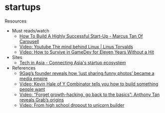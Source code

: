 # startups
Resources

- Must reads/watch
  - [How To Build A Highly Successful Start-Up - Marcus Tan Of Carousell](http://www.bllnr.sg/leadership/how-to-build-a-highly-successful-start-up-marcus-tan-of-carousell)
  - [Video: Youtube The mind behind Linux | Linus Torvalds](https://youtu.be/o8NPllzkFhE)  
  - [Video: How to Survive in GameDev for Eleven Years Without a Hit](https://youtu.be/JmwbYl6f11c)
- Sites
  - [Tech in Asia - Connecting Asia's startup ecosystem](https://www.techinasia.com/)
- References
  - [9Gag’s founder reveals how ‘just sharing funny photos’ became a media empire](https://www.techinasia.com/9gags-founder-reveals-just-sharing-funny-photos-media-empire)
  - [Video: Kevin Hale of Y Combinator tells you how to build something people want](https://www.techinasia.com/kevil-hale-combinator-tells-build-people)
  - [Video: “Forget growth-hacking, go back to the basics”: Anthony Tan reveals Grab’s origins](https://www.techinasia.com/forget-growthhacking-basics-anthony-tan-reveals-grabs-origins)
  - [Video: From high school dropout to unicorn builder](https://www.techinasia.com/gogovan-founder-building-unicorn)

